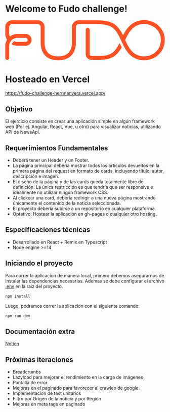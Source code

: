 # Welcome to Fudo challenge!
![fudo logo](https://github.com/hernnanvera/fudo-challenge/blob/main/public/icons/logo-fudo.png)

# Hosteado en Vercel
https://fudo-challenge-hernnanvera.vercel.app/

## Objetivo
El ejercicio consiste en crear una aplicación simple en algún framework web (Por ej.
Angular, React, Vue, u otro) para visualizar noticias, utilizando  API de NewsApi.

## Requerimientos Fundamentales
 - Deberá tener un Header y un Footer.
 - La página principal debería mostrar todos los artículos devueltos en la primera
página del request en formato de cards, incluyendo título, autor, descripción e
imagen.
 -  El diseño de la página y de las cards queda totalmente libre de definición. La única
restricción es que tendría que ser responsive e idealmente no utilizar ningún
framework CSS.
 - Al clickear una card, debería redirigir a una nueva página mostrando únicamente el
contenido de la noticia seleccionada.
 - El proyecto debería subirse a un repositorio en cualquier plataforma.
 - Optativo: Hostear la aplicación en gh-pages o cualquier otro hosting.

## Especificaciones técnicas
 - Desarrollado en React + Remix en Typescript
 - Node engine >=14
  

## Iniciando el proyecto
Para correr la aplicacion de manera local, primero debemos asegurarnos de instalar las dependencias necesarias. Ademas se debe configurar el archivo [.env](https://drive.google.com/file/d/1RjF3P8yWbDLz5AEGpBzq9-WTAdsHuuak/view?usp=sharing) en la raiz del proyecto. 

```sh
npm install
```

Luego, podremos correr la aplicacion con el siguiente comando:

```sh
npm run dev
```

## Documentación extra
[Notion](https://slime-operation-f35.notion.site/Fudo-Challenge-40e8f08dd71447698492ef9855d1794b)

## Próximas iteraciones
 - Breadcrumbs
 - Lazyload para mejorar el rendimiento en la carga de imágenes
 - Pantalla de error 
 - Mejoras en el paginado para favorecer al crawleo de google.
 - Implementacion de test unitarios
 - Filtro por Origen de la noticia y por Región
 - Mejoras en meta tags en paginado
